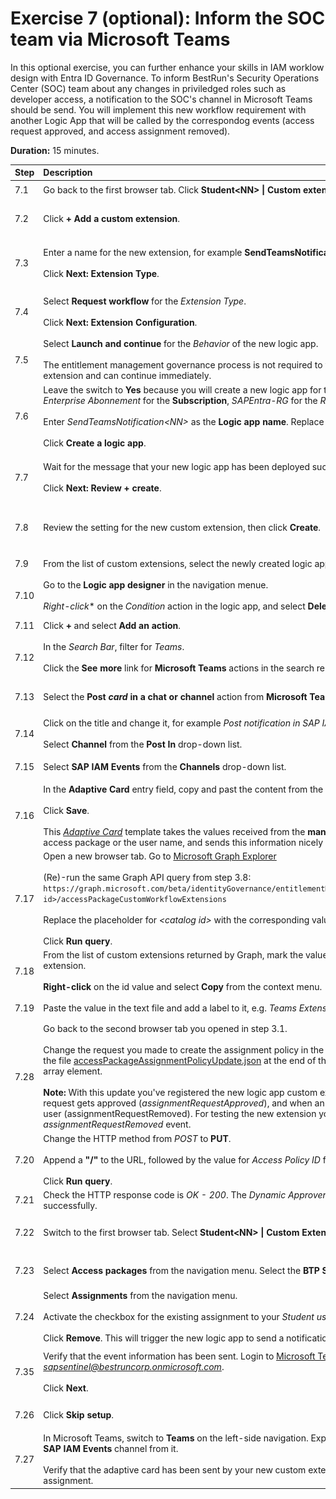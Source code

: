 # Exercise 7 (**optional**): Inform the SOC team via Microsoft Teams
In this optional exercise, you can further enhance your skills in IAM worklow design with Entra ID Governance. To inform BestRun's Security Operations Center (SOC) team about any changes in priviledged roles such as developer access, a notification to the SOC's channel in Microsoft Teams should be send. 
You will implement this new workflow requirement with another Logic App that will be called by the correspondog events (access request approved, and access assignment removed).

**Duration:** 15 minutes.

| Step   | Description     | Screenshot          |
| :----- | :-------------- | :-----------------: |
| 7.1    |Go back to the first browser tab. Click **Student\<NN\> \| Custom extensions** from the breadcrumb naviation.|<a href="./img/7-1.jpg" target="_blank"><img src="./img/7-1.jpg" width="250"/></a>|
| 7.2    |Click **+ Add a custom extension**.|<a href="./img/7-2.jpg" target="_blank"><img src="./img/7-2.jpg" width="250"/></a>|
| 7.3    |Enter a name for the new extension, for example **SendTeamsNotification**, and enter a description.<br><br>Click **Next: Extension Type**.|<a href="./img/7-3.jpg" target="_blank"><img src="./img/7-3.jpg" width="250"/></a>|
| 7.4    |Select **Request workflow** for the *Extension Type*.<br><br>Click **Next: Extension Configuration**.|<a href="./img/7-4.jpg" target="_blank"><img src="./img/7-4.jpg" width="250"/></a>|
| 7.5    |Select **Launch and continue** for the *Behavior* of the new logic app.<br><br>The entitlement management governance process is not required to wait for the response from the new extension and can continue immediately.|<a href="./img/7-5.jpg" target="_blank"><img src="./img/7-5.jpg" width="250"/></a>|
| 7.6    |Leave the switch to **Yes** because you will create a new logic app for the extension. Select *Visual Studio Enterprise Abonnement* for the **Subscription**, *SAPEntra-RG* for the *Resource Group*.<br><br>Enter *SendTeamsNotification\<NN\>* as the **Logic app name**. Replace *NN* with the number you are assigned to.<br><br>Click **Create a logic app**.|<a href="./img/7-6.jpg" target="_blank"><img src="./img/7-6.jpg" width="250"/></a>|
| 7.7    |Wait for the message that your new logic app has been deployed successfully.<br><br>Click **Next: Review + create**.|<a href="./img/7-7.jpg" target="_blank"><img src="./img/7-7.jpg" width="250"/></a>|
| 7.8    |Review the setting for the new custom extension, then click **Create**.|<a href="./img/7-8.jpg" target="_blank"><img src="./img/7-8.jpg" width="250"/></a>|
| 7.9    |From the list of custom extensions, select the newly created logic app **SendTeamsNotification\<NN\>**.|<a href="./img/7-9.jpg" target="_blank"><img src="./img/7-9.jpg" width="250"/></a>|
| 7.10   |Go to the **Logic app designer** in the navigation menue.<br><br>*Right-click** on the *Condition* action in the logic app, and select **Delete** from the context menu.|<a href="./img/7-10.jpg" target="_blank"><img src="./img/7-10.jpg" width="250"/></a>|
| 7.11   |Click **+** and select **Add an action**.|<a href="./img/7-11.jpg" target="_blank"><img src="./img/7-11.jpg" width="250"/></a>|
| 7.12   |In the *Search Bar*, filter for *Teams*.<br><br>Click the **See more** link for **Microsoft Teams** actions in the search results.|<a href="./img/7-12.jpg" target="_blank"><img src="./img/7-12.jpg" width="250"/></a>|
| 7.13   |Select the **Post *card* in a chat or channel** action from **Microsoft Teams**.|<a href="./img/7-13.jpg" target="_blank"><img src="./img/7-13.jpg" width="250"/></a>|
| 7.14   |Click on the title and change it, for example *Post notification in SAP IAM Events channel*.<br><br>Select **Channel** from the **Post In** drop-down list.|<a href="./img/7-22.jpg" target="_blank"><img src="./img/7-22.jpg" width="250"/></a>|
| 7.15   |Select **SAP IAM Events** from the **Channels** drop-down list.|<a href="./img/7-23.jpg" target="_blank"><img src="./img/7-23.jpg" width="250"/></a>|
| 7.16   |In the **Adaptive Card** entry field, copy and past the content from the file [teamsAdaptiveCard.json](../files/teamsAdaptiveCard.json).<br><br>Click **Save**.<br><br>This [*Adaptive Card*](https://adaptivecards.io/) template takes the values received from the **manual** trigger event, such as the name of the access package or the user name, and sends this information nicely rendered to the selected Teams channel.|<a href="./img/7-24.jpg" target="_blank"><img src="./img/7-24.jpg" width="250"/></a>|
| 7.17   |Open a new browser tab. Go to [Microsoft Graph Explorer](https://developer.microsoft.com/en-us/graph/graph-explorer)<br><br>(Re)-run the same Graph API query from step 3.8: ```https://graph.microsoft.com/beta/identityGovernance/entitlementManagement/accessPackageCatalogs/<catalog id>/accessPackageCustomWorkflowExtensions```<br><br>Replace the placeholder for *\<catalog id\>* with the corresponding value from the text file.<br><br>Click **Run query**.|<a href="./img/7-25.jpg" target="_blank"><img src="./img/7-25.jpg" width="250"/></a>|
| 7.18   |From the list of custom extensions returned by Graph, mark the value for *id* for the *SendTeamsNotification* extension.<br><br>**Right-click** on the id value and select **Copy** from the context menu.|<a href="./img/7-26.jpg" target="_blank"><img src="./img/7-26.jpg" width="250"/></a>|
| 7.19   |Paste the value in the text file and add a label to it, e.g. *Teams Extension ID*.|<a href="./img/7-27.jpg" target="_blank"><img src="./img/7-27.jpg" width="250"/></a>|
| 7.28   |Go back to the second browser tab you opened in step 3.1.<br><br>Change the request you made to create the assignment policy in the **Request body** tab. Copy the context from the file [accessPackageAssignmentPolicyUpdate.json](../files/accessPackageAssignmentPolicyUpdate.json) at the end of the existing **customExtensionsStateSettings* array element.<br><br>**Note:** With this update you've registered the new logic app custom extensions for *two* events: When a new request gets approved (*assignmentRequestApproved*), and when an existing assignment gets removed from the user (assignmentRequestRemoved). For testing the new extension you will generate an *assignmentRequestRemoved* event.|<a href="./img/7-28.jpg" target="_blank"><img src="./img/7-28.jpg" width="250"/></a>|
| 7.20   |Change the HTTP method from *POST* to **PUT**.<br><br>Append a **\"/\"** to the URL, followed by the value for *Access Policy ID* from the text file.<br><br>Click **Run query**.|<a href="./img/7-29.jpg" target="_blank"><img src="./img/7-29.jpg" width="250"/></a>|
| 7.21   |Check the HTTP response code is *OK - 200*. The *Dynamic Approver* assignment policy has been updated successfully.|<a href="./img/7-30.jpg" target="_blank"><img src="./img/7-30.jpg" width="250"/></a>|
| 7.22   |Switch to the first browser tab. Select **Student\<NN\> \| Custom Extensions** from the breadcrumb navigation.|<a href="./img/7-31.jpg" target="_blank"><img src="./img/7-31.jpg" width="250"/></a>|
| 7.23   |Select **Access packages** from the navigation menu. Select the **BTP Student \<NN\>** package from the list.|<a href="./img/7-32.jpg" target="_blank"><img src="./img/7-32.jpg" width="250"/></a>|
| 7.24   |Select **Assignments** from the navigation menu.<br><br>Activate the checkbox for the existing assignment to your *Student user \<NN\>*.<br><br>Click **Remove**. This will trigger the new logic app to send a notification into the SOC team's event channel.|<a href="./img/7-33.jpg" target="_blank"><img src="./img/7-33.jpg" width="250"/></a>|
| 7.35   |Verify that the event information has been sent. Login to [Microsoft Teams](https://teams.microsoft.com/) with user *sapsentinel@bestruncorp.onmicrosoft.com*.<br><br>Click **Next**.|<a href="./img/7-34.jpg" target="_blank"><img src="./img/7-34.jpg" width="250"/></a>|
| 7.26   |Click **Skip setup**.|<a href="./img/7-35.jpg" target="_blank"><img src="./img/7-35.jpg" width="250"/></a>|
| 7.27   |In Microsoft Teams, switch to **Teams** on the left-side navigation. Expand the *bestruncorp* team, and select the **SAP IAM Events** channel from it.<br><br>Verify that the adaptive card has been sent by your new custom extension and informs about the removal of the assignment.|<a href="./img/7-36.jpg" target="_blank"><img src="./img/7-36.jpg" width="250"/></a>|
